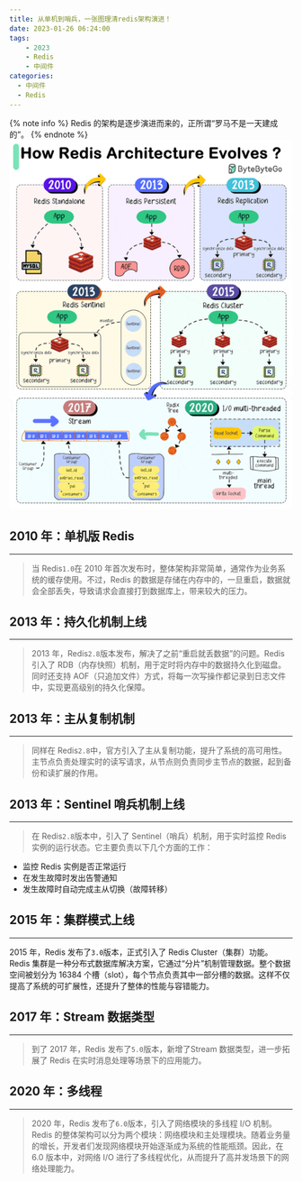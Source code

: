 ```yaml
---
title: 从单机到哨兵，一张图理清redis架构演进！
date: 2023-01-26 06:24:00
tags: 
    - 2023
    - Redis
    - 中间件
categories:
  - 中间件
  - Redis
---
```


{% note info %}
Redis 的架构是逐步演进而来的，正所谓“罗马不是一天建成的”。
{% endnote %}
![](/img/post/2023/01/20230126-01.jpg)

## 2010 年：单机版 Redis
--------------------
> 当 Redis`1.0`在 2010 年首次发布时，整体架构非常简单，通常作为业务系统的缓存使用。不过，Redis 的数据是存储在内存中的，一旦重启，数据就会全部丢失，导致请求会直接打到数据库上，带来较大的压力。


## 2013 年：持久化机制上线
--------------------
> 2013 年，Redis`2.8`版本发布，解决了之前“重启就丢数据”的问题。Redis 引入了 RDB（内存快照）机制，用于定时将内存中的数据持久化到磁盘。同时还支持 AOF（只追加文件）方式，将每一次写操作都记录到日志文件中，实现更高级别的持久化保障。

## 2013 年：主从复制机制
--------------------
> 同样在 Redis`2.8`中，官方引入了主从复制功能，提升了系统的高可用性。主节点负责处理实时的读写请求，从节点则负责同步主节点的数据，起到备份和读扩展的作用。

## 2013 年：Sentinel 哨兵机制上线
--------------------
> 在 Redis`2.8`版本中，引入了 Sentinel（哨兵）机制，用于实时监控 Redis 实例的运行状态。它主要负责以下几个方面的工作：
- 监控 Redis 实例是否正常运行
- 在发生故障时发出告警通知
- 发生故障时自动完成主从切换（故障转移）

## 2015 年：集群模式上线
--------------------
2015 年，Redis 发布了`3.0`版本，正式引入了 Redis Cluster（集群）功能。Redis 集群是一种分布式数据库解决方案，它通过“分片”机制管理数据。整个数据空间被划分为 16384 个槽（slot），每个节点负责其中一部分槽的数据。这样不仅提高了系统的可扩展性，还提升了整体的性能与容错能力。

## 2017 年：Stream 数据类型
--------------------
> 到了 2017 年，Redis 发布了`5.0`版本，新增了Stream 数据类型，进一步拓展了 Redis 在实时消息处理等场景下的应用能力。

## 2020 年：多线程
--------------------
> 2020 年，Redis 发布了`6.0`版本，引入了网络模块的多线程 I/O 机制。Redis 的整体架构可以分为两个模块：网络模块和主处理模块。随着业务量的增长，开发者们发现网络模块开始逐渐成为系统的性能瓶颈。因此，在 6.0 版本中，对网络 I/O 进行了多线程优化，从而提升了高并发场景下的网络处理能力。
